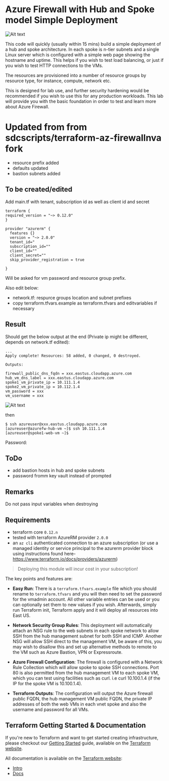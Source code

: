 # Azure Firewall with Hub and Spoke model Simple Deployment

![Alt text](../master/supporting/diagram.jpg?raw=true "Diagram")

This code will quickly (usually within 15 mins) build a simple deployment of a hub and spoke architecture. In each spoke is n-tier subnets and a single Linux server which is configured with a simple web page showing the hostname and uptime. This helps if you wish to test load balancing, or just if you wish to test HTTP connections to the VMs.

The resources are provisioned into a number of resource groups by resource type, for instance, compute, network etc.

This is designed for lab use, and further security hardening would be recommended if you wish to use this for any production workloads. This lab will provide you with the basic foundation in order to test and learn more about Azure Firewall.

# Updated from from sdcscripts/terraform-az-firewallnva fork

- resource prefix added
- defaults updated
- bastion subnets added

## To be created/edited

Add main.tf with tenant, subscription id as well as client id and secret

```
terraform {
required_version = "~> 0.12.0"
}

provider "azurerm" {
  features {}
  version = "~> 2.0.0"
  tenant_id="
  subscription_id=""
  client_id=""
  client_secret=""
  skip_provider_registration = true
  
}
```


Will be asked for vm password and resource group prefix. 

Also edit below:

- network.tf: respurce groups location and subnet prefixes
- copy terraform.tfvars.example as terraform.tfvars and editvariables if necessary

## Result

Should get the below output at the end (Private ip might be different, depends on network.tf edited):

```
...
Apply complete! Resources: 58 added, 0 changed, 0 destroyed.

Outputs:

firewall_public_dns_fqdn = xxx.eastus.cloudapp.azure.com
hub_vm_dns_label = xxx.eastus.cloudapp.azure.com
spoke1_vm_private_ip = 10.111.1.4
spoke2_vm_private_ip = 10.112.1.4
vm_password = xxx
vm_username = xxx
```

![Alt text](../master/supporting/netlab.jpg?raw=true "Resource groups created with prefix 'netlab'")

then

```
$ ssh azureuser@xxx.eastus.cloudapp.azure.com
[azureuser@azurefw-hub-vm ~]$ ssh 10.111.1.4
[azureuser@spoke1-web-vm ~]$
```

Password:

## ToDo

- add bastion hosts in hub and spoke subnets
- password fromm key vault instead of prompted

## Remarks

Do not pass input variables when destroying

## Requirements

* terraform core `0.12.n`
* tested with terraform AzureRM provider `2.0.0`
* an `az cli` authenticated connection to an azure subscription (or use a managed identity or service principal to the azurerm provider block using instructions found here- <https://www.terraform.io/docs/providers/azurerm>)

> Deploying this module will incur cost in your subscription!

The key points and features are:

* **Easy Run**: There is a `terraform.tfvars.example` file which you should rename to `terraform.tfvars` and you will then need to set the password for the vmadmin account. All other variable entries can be used or you can optionally set them to new values if you wish. Afterwards, simply run Terraform init, Terraform apply and it will deploy all resources into East US.  

* **Network Security Group Rules**: This deployment will automatically attach an NSG rule to the web subnets in each spoke network to allow SSH from the hub management subnet for both SSH and ICMP. Another NSG will allow SSH direct to the management VM, be aware of this, you may wish to disallow this and set up alternative methods to remote to the VM such as Azure Bastion, VPN or Expressroute.

* **Azure Firewall Configuration**: The firewall is configured with a Network Rule Collection which will allow spoke to spoke SSH connections. Port 80 is also permitted from the hub management VM to each spoke VM, which you can test using facilities such as curl. i.e curl 10.100.1.4 (if the IP for the spoke VM is 10.100.1.4).

* **Terraform Outputs**: The configuration will output the Azure firewall public FQDN, the hub management VM public FQDN, the private IP addresses of both the web VMs in each vnet spoke and also the username and password for all VMs.

## Terraform Getting Started & Documentation

If you're new to Terraform and want to get started creating infrastructure, please checkout our [Getting Started](https://www.terraform.io/intro/getting-started/install.html) guide, available on the [Terraform website](http://www.terraform.io).

All documentation is available on the [Terraform website](http://www.terraform.io):

* [Intro](https://www.terraform.io/intro/index.html)
* [Docs](https://www.terraform.io/docs/index.html)
